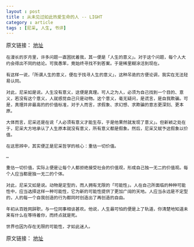 ```yaml
---
layout : post
title : 从未见过如此热爱生命的人 -- LIGHT
category : article
tags : [尼采, 人生, 书评]
---
```


原文链接： [地址](http://lightory.net/nietzsche/689/)

	在漫长的岁月里，许多问题一直困扰着我，其一便是「人生的意义」。对于这个问题，每个人大约会得出不同的结论。可我愚笨，竟始终寻找不到答案。于是稀里糊涂活到现在。

	有这样一说，「所谓人生的意义，便在于找寻人生的意义」，这种吊诡的方便论调，我实在无法轻易认同。

	对此，尼采如是说。人生没有意义，这便是真理。可人之为人，必须为自己找到一个目的、意义，若没有这个意义，人就感觉自己只是动物。这个意义，毫无疑问，是谎言，是自我欺骗。可是，真理并非最高的的价值标准，对于人而言，求假象、求幻想、求欺骗的意志更深刻、更本原。

	大体而言，尼采还是在说「人必须有意义才能生存，于是他果然就发现了意义」。但新颖之处在于，尼采大方地承认了人生原本就没有意义，所有意义都是假象。然后，尼采又赋予这假象以价值。
	
	在这思辨中，其实便正是尼采哲学的核心：重估一切价值。

	… 
		
	重估一切价值，实际上便是让每个人都拒绝接受社会的价值观，形成自己独一无二的价值观。每个人应当都是独一无二的个体。

	对此，尼采又如是说。动物是定型的，而人拥有无限的「可能性」。人在自己所面临的种种可能性中，应当选择这样一种可能性，它为新的可能性提供了更加广阔的天地。人应当永远是不定型的，人的每一个自我创造的行为都同时创造出了再创造的自由。

	年初从百姓网辞职，与一位同事相谈甚欢。他说，人生最可怕的便是上了轨道，你清楚地知道未来有什么在等待着你，而终点就是死。

	世界也因为存在无限的可能性，才如此迷人。


原文链接： [地址](http://lightory.net/nietzsche/689/)